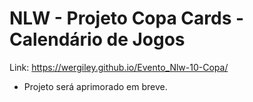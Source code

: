 # NLW - Projeto Copa Cards - Calendário de Jogos
 Link: https://wergiley.github.io/Evento_Nlw-10-Copa/
- Projeto será aprimorado em breve.
